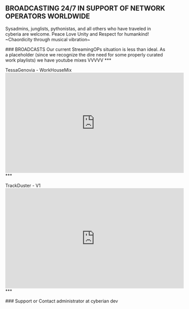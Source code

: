 ## BROADCASTING 24/7 IN SUPPORT OF NETWORK OPERATORS WORLDWIDE
Sysadmins, junglists, pythonistas, and all others who have traveled in cyberia are welcome. 
Peace Love Unity and Respect for humankind! ~Chaordicity through musical vibration~

<div>
### BROADCASTS
Our current StreamingOPs situation is less than ideal. As a placeholder (since we recognize the dire need for some properly curated work playlists) we have youtube mixes VVVVV
***
  <p>
<p>
TessaGenovia - WorkHouseMix
<iframe width="560" height="315" src="https://www.youtube-nocookie.com/embed/videoseries?list=PLgYswliZ9CRQOHiKFkAFhqXaphUkFbR85" title="YouTube video player" frameborder="0" allow="accelerometer; autoplay; clipboard-write; encrypted-media; gyroscope; picture-in-picture" allowfullscreen></iframe>
***
<p>
<div>
  <p>
  TrackDuster - V1
<iframe width="560" height="315" src="https://www.youtube-nocookie.com/embed/videoseries?list=PLwajOq84hPjhZaaRifxPeszixvEGO-RMP" title="YouTube video player" frameborder="0" allow="accelerometer; autoplay; clipboard-write; encrypted-media; gyroscope; picture-in-picture" allowfullscreen></iframe>
***
  <p>
  <div>
### Support or Contact
administrator at cyberian dev

